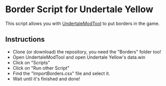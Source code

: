 # Border Script for Undertale Yellow

This script allows you with [UndertaleModTool](https://github.com/krzys-h/UndertaleModTool) to put borders in the game.

## Instructions

* Clone (or download) the repository, you need the "Borders" folder too!
* Open UndertaleModTool and open Undertale Yellow's data.win
* Click on "Scripts"
* Click on "Run other Script"
* Find the "ImportBorders.csx" file and select it.
* Wait until it's finished and done!
